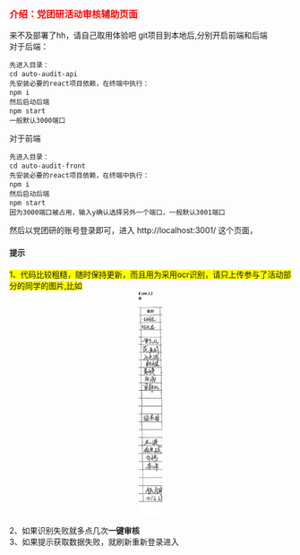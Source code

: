 <h3 style="font-family: 'KaiTi', '楷体', 'SimKai', sans-serif; color: red;">介绍：党团研活动审核辅助页面</h3>

来不及部署了hh，请自己取用体验吧
git项目到本地后,分别开启前端和后端</br>
对于后端：
```shell
先进入目录：
cd auto-audit-api
先安装必要的react项目依赖，在终端中执行：
npm i
然后启动后端
npm start
一般默认3000端口
```
对于前端
```shell
先进入目录：
cd auto-audit-front
先安装必要的react项目依赖，在终端中执行：
npm i
然后启动后端
npm start
因为3000端口被占用，输入y确认选择另外一个端口，一般默认3001端口
```
然后以党团研的账号登录即可，进入 http://localhost:3001/ 这个页面，
#### 提示
<div>
<span style="background-color:yellow;">1、代码比较粗糙，随时保持更新，而且用为采用ocr识别，请只上传参与了活动部分的同学的图片,比如</span>
</div>
<div>
<center>
<img src='./imgs/979-1.png' style='height:400px;'>
</center>
</div>

2、如果识别失败就多点几次**一键审核**</br>
3、如果提示获取数据失败，就刷新重新登录进入

